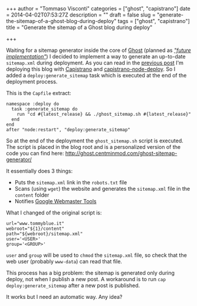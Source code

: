 +++
author = "Tommaso Visconti"
categories = ["ghost", "capistrano"]
date = 2014-04-02T07:53:27Z
description = ""
draft = false
slug = "generate-the-sitemap-of-a-ghost-blog-during-deploy"
tags = ["ghost", "capistrano"]
title = "Generate the sitemap of a Ghost blog during deploy"

+++

Waiting for a sitemap generator inside the core of [Ghost](https://ghost.org/) (planned as *["future implementation"](https://github.com/TryGhost/Ghost/wiki/Planned-Features)*) I decided to implement a way to generate an up-to-date `sitemap.xml` during deployment.
As you can read in the [previous post](/2014/04/01/deploy-ghost-blog-with-capistrano-rbenv-and-nvm/) I'm deploying this blog with [Capistrano](http://capistranorb.com/) and [capistrano-node-deploy](https://github.com/loopj/capistrano-node-deploy).
So I added a `deploy:generate_sitemap` task which is executed at the end of the deployment process.

This is the `Capfile` extract:

```prettyprint lang-ruby
namespace :deploy do  
  task :generate_sitemap do
    run "cd #{latest_release} && ./ghost_sitemap.sh #{latest_release}"
  end
end
after "node:restart", "deploy:generate_sitemap"  
```

So at the end of the deployment the `ghost_sitemap.sh` script is executed. The script is placed in the blog root and is a personalized version of the code you can find here: http://ghost.centminmod.com/ghost-sitemap-generator/

It essentially does 3 things:

- Puts the `sitemap.xml` link in the `robots.txt` file
- Scans (using `wget`) the website and generates the `sitemap.xml` file in the `content` folder
- Notifies [Google Webmaster Tools](https://www.google.com/webmasters/tools/home)

What I changed of the original script is:

```
url="www.tommyblue.it"
webroot="${1}/content"
path="${webroot}/sitemap.xml"
user='<USER>'
group='<GROUP>'
```

`user` and `group` will be used to `chmod` the `sitemap.xml` file, so check that the web user (probably `www-data`) can read that file.

This process has a big problem: the sitemap is generated only during deploy, not when I publish a new post. A workaround is to run `cap deploy:generate_sitemap` after a new post is published. 

It works but I need an automatic way. Any idea?
